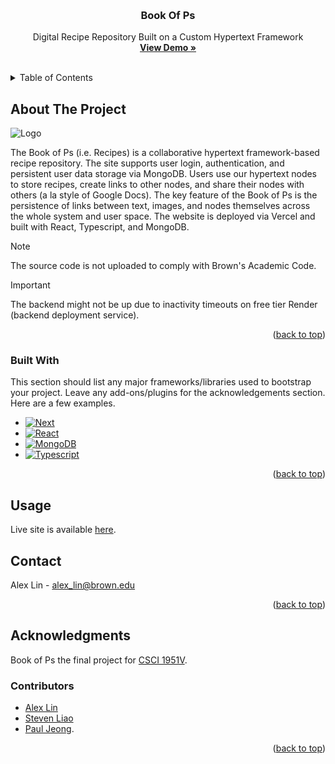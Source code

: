 <!-- Improved compatibility of back to top link: See: https://github.com/othneildrew/Best-README-Template/pull/73 -->

<a name="readme-top"></a>

<!--
*** Thanks for checking out the Best-README-Template. If you have a suggestion
*** that would make this better, please fork the repo and create a pull request
*** or simply open an issue with the tag "enhancement".
*** Don't forget to give the project a star!
*** Thanks again! Now go create something AMAZING! :D
-->

<!-- PROJECT SHIELDS -->
<!--
*** I'm using markdown "reference style" links for readability.
*** Reference links are enclosed in brackets [ ] instead of parentheses ( ).
*** See the bottom of this document for the declaration of the reference variables
*** for contributors-url, forks-url, etc. This is an optional, concise syntax you may use.
*** https://www.markdownguide.org/basic-syntax/#reference-style-links
-->

<!-- PROJECT LOGO -->
<br />
<div align="center">
  <h3 align="center">Book Of Ps</h3>

  <p align="center">
    Digital Recipe Repository Built on a Custom Hypertext Framework
    <br />
    <a href="https://youtu.be/06mUj7hBhy0"><strong>View Demo »</strong></a>
    <br />
    <br />
  </p>
</div>

<!-- TABLE OF CONTENTS -->
<details>
  <summary>Table of Contents</summary>
  <ol>
    <li>
      <a href="#about-the-project">About The Project</a>
      <ul>
        <li><a href="#built-with">Built With</a></li>
      </ul>
    </li>
    <li><a href="#usage">Usage</a></li>
    <li><a href="#contact">Contact</a></li>
    <li><a href="#acknowledgments">Acknowledgments</a></li>
  </ol>
</details>

<!-- ABOUT THE PROJECT -->

## About The Project

 <img src="images/login.PNG" alt="Logo">

The Book of Ps (i.e. Recipes) is a collaborative hypertext framework-based recipe repository. The site supports user login, authentication, and persistent user data storage via MongoDB. Users use our hypertext nodes to store recipes, create links to other nodes, and share their nodes with others (a la style of Google Docs). The key feature of the Book of Ps is the persistence of links between text, images, and nodes themselves across the whole system and user space. The website is deployed via Vercel and built with React, Typescript, and MongoDB.

> [!NOTE]
> The source code is not uploaded to comply with Brown's Academic Code.

> [!IMPORTANT]
> The backend might not be up due to inactivity timeouts on free tier Render (backend deployment service).

<p align="right">(<a href="#readme-top">back to top</a>)</p>

### Built With

This section should list any major frameworks/libraries used to bootstrap your project. Leave any add-ons/plugins for the acknowledgements section. Here are a few examples.

- [![Next][Next.js]][Next-url]
- [![React][React.js]][React-url]
- [![MongoDB][MongoDB]][MongoDB-url]
- [![Typescript][Typescript]][Typescript-url]

<p align="right">(<a href="#readme-top">back to top</a>)</p>

<!-- USAGE EXAMPLES -->

## Usage

Live site is available [here](https://bookofrecipes.vercel.app/login).

<!-- CONTACT -->

## Contact

Alex Lin - alex_lin@brown.edu

<p align="right">(<a href="#readme-top">back to top</a>)</p>

<!-- ACKNOWLEDGMENTS -->

## Acknowledgments

Book of Ps the final project for [CSCI 1951V](https://cs1951v-2023.vercel.app/).

### Contributors

- [Alex Lin](https://github.com/alex-lin64)
- [Steven Liao](https://github.com/sliao2025)
- [Paul Jeong](https://github.com/pauljeong333).

<p align="right">(<a href="#readme-top">back to top</a>)</p>

<!-- MARKDOWN LINKS & IMAGES -->
<!-- https://www.markdownguide.org/basic-syntax/#reference-style-links -->

[product-screenshot]: images/screenshot.png
[Next.js]: https://img.shields.io/badge/next.js-000000?style=for-the-badge&logo=nextdotjs&logoColor=white
[Next-url]: https://nextjs.org/
[React.js]: https://img.shields.io/badge/React-20232A?style=for-the-badge&logo=react&logoColor=61DAFB
[React-url]: https://reactjs.org/
[MongoDB]: https://img.shields.io/badge/-MongoDB-05122A?style=flat&logo=mongodb
[MongoDB-url]: https://www.mongodb.com/
[Typescript]: https://shields.io/badge/TypeScript-3178C6?logo=TypeScript&logoColor=FFF&style=flat-square
[Typescript-url]: https://www.typescriptlang.org/

